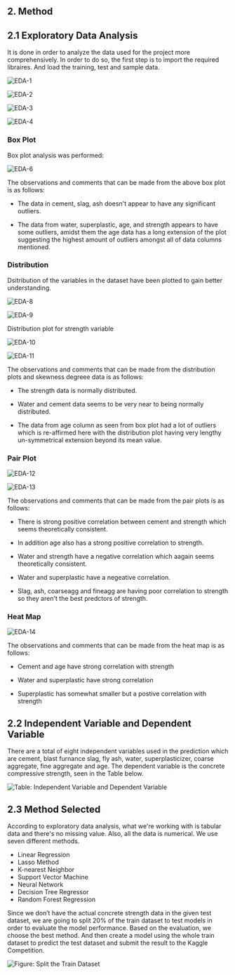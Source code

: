
## 2. Method

## 2.1 Exploratory Data Analysis

It is done in order to analyze the data used for the project more comprehensively. In order to do so, the first step is to import the required libraires. And load the training, test and sample data. 


![**EDA-1**](https://user-images.githubusercontent.com/70567674/101285201-8bd62500-37a9-11eb-830e-7e12e48d8f6a.png)

 ![**EDA-2**](https://user-images.githubusercontent.com/70567674/101285383-7f060100-37aa-11eb-9f25-89ff8deffd1c.png)
 
![**EDA-3**](https://user-images.githubusercontent.com/70567674/101285458-defca780-37aa-11eb-8f60-8773a5024f82.png)

![**EDA-4**](https://user-images.githubusercontent.com/70567674/101285512-3438b900-37ab-11eb-9cfa-367bdb3f6a17.png)

### Box Plot
Box plot analysis was performed:

![**EDA-6**](https://user-images.githubusercontent.com/70567674/101285748-7f070080-37ac-11eb-8808-78d668158a8a.png)


The observations and comments that can be made from the above box plot is as follows:

- The data in cement, slag, ash doesn't appear to have any significant outliers.

- The data from water, superplastic, age, and strength appears to have some outliers, amidst them the age data has a long extension of the plot suggesting the highest amount of outliers amongst all of data columns mentioned.

### Distribution
Dsitribution of the variables in the dataset have been plotted to gain better understanding. 

![**EDA-8**](https://user-images.githubusercontent.com/70567674/101285838-00f72980-37ad-11eb-8b71-cbc0c7192b52.png)

![**EDA-9**](https://user-images.githubusercontent.com/70567674/101285875-4ae00f80-37ad-11eb-9b39-14df99a7f17a.png)

Distribution plot for strength variable 

![**EDA-10**](https://user-images.githubusercontent.com/70567674/101285965-aa3e1f80-37ad-11eb-913b-630c445d0253.png)

![**EDA-11**](https://user-images.githubusercontent.com/70567674/101286026-f12c1500-37ad-11eb-9c9c-b8a90ac10e12.png)

The observations and comments that can be made from the distribution plots and skewness degreee data is as follows:

- The strength data is normally distributed.

- Water and cement data seems to be very near to being normally distributed.

- The data from age column as seen from box plot had a lot of outliers which is re-affirmed here with the distribution plot having very lengthy un-symmetrical extension beyond its mean value.

### Pair Plot
![**EDA-12**](https://user-images.githubusercontent.com/70567674/101286086-3cdebe80-37ae-11eb-9f4c-0a12fcd5dade.png)

![**EDA-13**](https://user-images.githubusercontent.com/70567674/101286114-60096e00-37ae-11eb-8b35-01ecd5916160.png)

The observations and comments that can be made from the pair plots is as follows:

- There is strong positive correlation between cement and strength which seems theoretically consistent.

- In addition age also has a strong positive correlation to strength.

- Water and strength have a negative correlation which aagain seems theoretically consistent.

- Water and superplastic have a negeative correlation.

- Slag, ash, coarseagg and fineagg are having poor correlation to strength so they aren't the best predctors of strength.

### Heat Map
![**EDA-14**](https://user-images.githubusercontent.com/70567674/101286307-52a0b380-37af-11eb-955a-81c8de20c544.png)

The observations and comments that can be made from the heat map is as follows:

- Cement and age have strong correlation with strength

- Water and superplastic have strong correlation

- Superplastic has somewhat smaller but a postive correlation with strength

## 2.2 Independent Variable and Dependent Variable

There are a total of eight independent variables used in the prediction which are cement, blast furnance slag, fly ash, water, superplasticizer, coarse aggregate, fine aggregate and age. The dependent variable is the concrete compressive strength, seen in the Table below.



![**Table: Independent Variable and Dependent Variable**](https://github.com/qinyuz2/project3/blob/master/content/images/Table.png?raw=true)

## 2.3 Method Selected

According to exploratory data analysis, what we're working with is tabular data and there's no missing value. Also, all the data is numerical. We use seven different methods.

- Linear Regression
- Lasso Method
- K-nearest Neighbor
- Support Vector Machine
- Neural Network
- Decision Tree Regressor
- Random Forest Regression

Since we don’t have the actual concrete strength data in the given test dataset, we are going to split 20% of the train dataset to test models in order to evaluate the model performance. Based on the evaluation, we choose the best method. And then create a model using the whole train dataset to predict the test dataset and submit the result to the Kaggle Competition.

![**Figure: Split the Train Dataset**](https://github.com/qinyuz2/project3/blob/master/content/images/Picture1.png?raw=true)

